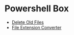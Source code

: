 # Powershell Box

- [Delete Old Files](001-DeleteOldFiles.ps1)
- [File Extension Converter](002-FileConverter.ps1)
